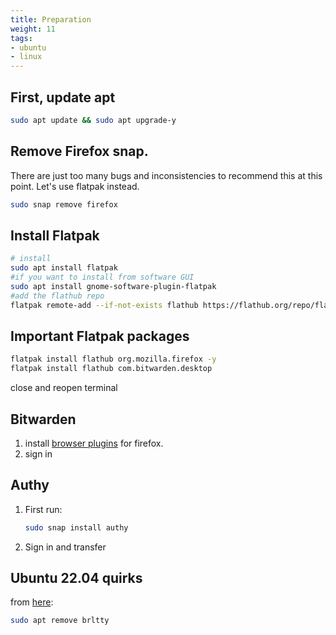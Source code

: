 ```yaml
---
title: Preparation
weight: 11
tags:
- ubuntu
- linux
---
```


## First, update apt

```bash
sudo apt update && sudo apt upgrade-y
```

## Remove Firefox snap.

There are just too many bugs and inconsistencies to recommend this at this point.  Let's use flatpak instead.

```bash
sudo snap remove firefox
```

## Install Flatpak

```bash
# install
sudo apt install flatpak
#if you want to install from software GUI
sudo apt install gnome-software-plugin-flatpak
#add the flathub repo
flatpak remote-add --if-not-exists flathub https://flathub.org/repo/flathub.flatpakrepo
```

## Important Flatpak packages

```bash
flatpak install flathub org.mozilla.firefox -y
flatpak install flathub com.bitwarden.desktop
```

close and reopen terminal

## Bitwarden

1. install [browser plugins](https://bitwarden.com/download/) for firefox.
1. sign in

## Authy


1. First run:

    ```bash
    sudo snap install authy
    ```

1. Sign in and transfer


## Ubuntu 22.04 quirks

from [here](https://unix.stackexchange.com/questions/696001/dev-ttyusb0-is-available-but-after-try-to-call-its-gone):


```bash
sudo apt remove brltty
```
